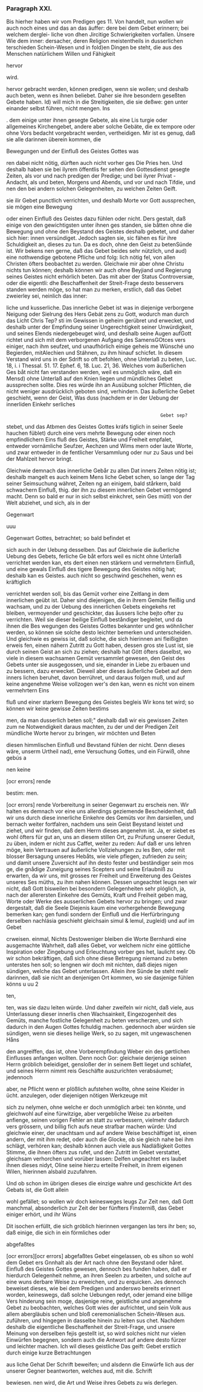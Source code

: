 

<!-- Seite 543 -->
### Paragraph  XXI. ###

Bis hierher haben wir vom Predigen ges 11. Von handelt, nun wollen wir auch noch eines und das an das äuffer: dere bei dem Gebet erinnern; bei welchem derglei- liche von dhen Jircitige Schwierigkeiten vorfallen. Unsere Wie dem inner: dersacher, deren Religion meistentheils in dusserlichen terschieden Schein-Wesen und in fold)en Dingen be steht, die aus des Menschen natürlichem Willen und Fähigkeit

hervor

wird.

<!-- Seite 544 -->

hervor gebracht werden, können predigen, wenn sie wollen; und deshalb auch beten, wenn es ihnen beliebet. Daher sie ihre besondern geseßten Gebete haben. Id) will mich in die Streitigkeiten, die sie deßwe: gen unter einander selbst führen, nicht mengen. Ins

. dem einige unter ihnen gesegte Gebete, als eine Lis turgie oder allgemeines Kirchengebet, andere aber solche Gebäte, die ex tempore oder ohne Vors bedacht vorgebracht werden, vertheidigen. Mir ist es genug, daß sie alle darinnen überein kommen, die

Bewegungen und der Einfluß des Geistes Gottes was

ren dabei nicht nötig, dürften auch nicht vorher ges Die Pries hen. Und deshalb
 haben sie bei ilyrem öffentlis fer sehen den Gottesdienst gesegte Zeiten, als vor und nach predigen der Predige; und bei ilyrer Privat - Andacht, als und beten, Morgens und Abends, und vor und nach Tifdie, und nen den bei andern solchen Gelegenheiten, zu welchen Zeiten Geift.

sie ilir Gebet punctlich verrichten, und deshalb Morte vor Gott aussprechen, sie mögen eine Bewegung

oder einen Einfluß des Geistes dazu fühlen oder nicht. Ders gestalt, daß einige von den gewichtigsten unter ihnen ges standen, sie båtten ohne die Bewegung und ohne den Beystand des Geistes deshalb gebetet, und daher sich hier: innen versündiget. Jedoch sagten sie, sic fähen es für ihre Schuldigkeit an, dieses zu tun. Da es doch, ohne den Geist zu betenSünde ist. Wir bekens nen gerne, daß das Gebet beides sehr nützlich, und aud) eine nothwendige gebotene Pfliche und folg: lich nötig fel, von allen Christen öfters beobachtet zu werden. Gleichwie mir aber ohne Christu nichts tun können; deshalb können wir auch ohne Beyjiand und Regierung seines Geistes nicht erhörlich beten. Das mit aber der Status Controversiæ, oder die eigentli: dhe Beschaffenheit der Streit-Frage desto besservers standen werden möge, so hat man zu merken, erstlich, daß das Gebet zweierley sei, neinlich das inner:
<!-- Seite 545 -->
 liche und kusserliche. Das innerliche Gebet ist was in 
diejenige verborgene Neigung oder Sielrung des Hers Gebát 
 zens zu Gott, wodurch man durch das Licht Chris Tep? 
 sti im Gewissen in geheim gerübret und erwecket, und 
deshalb unter der Empfindung seiner Ungerechtigkeit seiner 
Unwürdigkeit, und seines Elends niedergebeuget wird, 
und deshalb seine Augen aufGott richtet und sich mit dem 
verborgenen Aufgang des SamensGOtces vers 
 einiger, nach ihm seufzet, und unaufhörlich einige geheis 
me Wünsché uno Begierden, mitAlechien und Stáhnen, 
 zu ihm hinauf schicfet. In diesem Verstand wird uns 
 in der Sdrift so oft befohlen, ohne Unterlaß zu 
beten, Luc. 18, i. i Thessal. 51. 17. Ephef. 6, 
18. Luc. 21, 36. Welches vom äußerlichen Ges 
båt nicht fan verstanden werden, weil es unmöglich 
wäre, daß ein Mensd) ohne Unterlaß auf den Knien 
liegen und mündliches Gebet aussprechen sollte. Dies 
 res würde ihn an Ausübung solcher Pflichten, die 
nicht weniger ausdrücklich geboten sind, verhindern. 
Das äußerliche Gebet geschieht, wenn der Geist, Was duss 
 (nachdem er in der Uebung der innerliden Einkehr serliches 

                                                             Gebet sep? 
stebet, und das Atbmen des Geistes Gottes kráfs 
tiglich in seiner Seele hauchen füblet) durch eine vers 
mehrte Bewegung oder einen noch empfindlichern Eins 
fluß des Geistes, Stärke und Freiheit empfalet, 
entweder vornämliche Seufzer, Aechzen und Wims 
mern oder laute Worte, und zwar entweder in de 
fentlicher Versammlung oder nur zu Saus und bei 
der Mahlzeit hervor bringt. 

Gleichwie demnach das innerliche Gebår zu allen Dat inners Zeiten nötig ist; deshalb mangelt es auch keinem Mens liche Gebet schen, so lange der Tag seiner Seimsuchung währet, Zeiten ng an einigem, bald stårkern, bald schwachern Einfluß, thig. der ihn zu diesem innerlichen Gebet vermögend macht. Denn so bald er nur in sich selbst einkchret, sein Ges mütl) von der Welt abziehet, und sich, als in der

Gegenwart

uuu
<!-- Seite 546 -->
Gegenwart Gottes, betrachtet; so bald befindet et

sich auch in der Uebung desselben. Das auf Gleichwie die äußerliche Uebung des Gebets, ferliche Ge båt erfors weil es nicht ohne Unterlaß verrichtet werden kan, ets dert einen nen stärkern und vermehrtern Einfluß, und eine gewals Einfluß des tigere Bewegung des Geistes nötig hat; deshalb kan es Geistes. auch nicht so geschwind geschehen, wenn es kräftiglich

verrichtet werden soll, bis das Gemüt vorher eine Zeitlang in dem innerlichen geübt ist. Daher sind diejenigen, die in ihrem Gemüte fleißig und wachsam, und zu der Uebung des innerlichen Gebets eingekehs ret bleiben, vermoyender und geschickter, das åussers liche bejto ofter zu verrichten. Weil sie dieser beilige Einfluß beståndiger begleitet, und da ihnen die Bes wegungen des Geistes Gottes bekannter und ges wöhnlicher werden, so können sie solche desto leichter bemerken und unterscheiden. Und gleichwie es gewiss ist, daß solche, die sich hierinnen ani fleißigjten erweis fen, einen náhern Zutritt zu Gott haben, dessen gros ste Lust ist, sie durch seinen Geist an sich zu ziehen; deshalb hat Gött öfters daselbst, wo viele in diesem wachsamen Gemüt versammlet gewesen, den Geist des Gebets unter sie ausgegossen, und sie, einander in Liebe zu erbauen und zu bessern, dazu erwecket. Dieweil aber dieses äußerliche Gebet auf dem inners lichen beruhet, davon berrühret, und daraus folgen muß, und auf keine angenehme Weise vollzogen wer's den kan, wenn es nicht von einem vermehrtern Eins

fluß und einer starkern Bewegung des Geistes begleis Wir kons tet wird; so können wir keine gewisse Zeiten bestims

men, da man dusserlich beten soll;" deshalb daß wir eis gewissen Zeiten zum ne Notwendigkeit daraus machten, zu der und der Predigen Zeit mündliche Worte hervor zu bringen, wir möchten und Beten

diesen himmlischen Einfluß und Bevstand fühlen der nicht. Denn dieses wäre, unserm Urtheil nad), eme Versuchung Gottes, und ein Fürwiß, ohne gebús a

nen keine

[ocr errors]
rende

bestim: men.
<!-- Seite 547 -->
 [ocr errors]
rende Vorbereitung in seiner Gegenwart zu erscheis nen. Wir halten es demnach vor eine uns allerdings geziemende Bescheidenheit, daß wir uns durch diese innerliche Einkehre des Gemüts vor ihm darsiellen, und bernach weiter fortfalren, nachdem uns sein Geist Beystand leistet und ziehet, und wir finden, daß dem Herrn dieses angenehm ist. Ja, er siebet es wohl öfters für gut an, uns an diesem stillen Ort, zu Prúfung unserer Geduit, zu üben, indem er nicht zus Caffet, weiter zu reden: Auf daß er uns lehren möge, kein Vertrauen auf äußerliche Vollziehungen zu les Ben, oder mit blosser Bersagung unseres Hebåts, wie viele pflegen, zufrieden zu sein; und damit unsere Zuversicht auf ihn desto fester und beständiger sein mos ge, die gnådige Zuneigung seines Scepters und seine Erlaubniß zu erwarten, da wir uns, mit grosses rer Freiheit und Erweiterung des Geistes unseres Ses müths, zu ihm nahen können. Dessen ungeachtet leugs nen wir nicht, daß Gott bisweilen bei besondern Gelegenheiten sehr plóglich, ja, nach der allerersten Einkehre des Gemüts, Kraft und Freiheit geben mag, Worte oder Werke des ausserlichen Gebets hervor zu bringen; und zwar dergestalt, daß die Seele Diejenis kaum eine vorhergehende Bewegung bemerken kan; gen fundi sondern der Einfluß und die Herfürbringung derselben nachlásia geschieht gleichsain simul & lemul, zugleid) und auf im Gebet

crweisen. einmal, Nichts Destoweniger bleiben die Worte Bernhardi eine ausgemachte Wahrheit, daß alles Gebet, vor welchem nichr eine göttliche Inspiration oder Zingebung und Erleuchtung vorber ges het, laulicht sey. Ob wir schon bekräftigen, daß sich ohne diese Betregung niemand zu beten unterstes hen soll; so lengnen wir doch mit nichten, daß diejes nigen sündigen, welche das Gebet unterlassen. Allein ihre Sünde be steht melir darinnen, daß sie nicht an denjenigen Ort kommen, wo sie dasjenige fühlen könns u uu 2

ten,
<!-- Seite 548 -->
ten, was sie dazu leiten würde. Und daher zweifeln wir nicht, daß viele, aus Unterlassung dieser innerlis chen Wachsainkeit, Eingezogenheit des Gemüts, manche fostliche Gelegenheit zu beten verscherzen, und sich dadurch in den Augen Gottes fchuldig machen. gedennoch aber würden sie sündigen, wenn sie dieses heilige Werk, so zu sagen, mit ungewaschenen Håns

den angreiffen, das ist, ohne Vorberempfindung Weber ein des gørtlichen Einflusses anfangen wollten. Denn noch Gor: gleichwie derjenige seinen Herrn gróblich beleidiget, gensloßer der in seinem Bett lieget und schlafet, und seines Herrn nimmt reis Geschäfte auszurichten verabsáumet; jedennoch

aber, ne Pflicht wenn er plößlich aufstehen wollte, ohne seine Kleider in ücht. anzulegen, oder diejenigen nötigen Werkzeuge mit

sich zu nelymen, ohne welche er doch unmöglich arbei: ten könnte, und gleichwohl auf eine fürwitzige, aber vergebliche Weise zu arbeiten anfienge, seinen vorigen Fehler an statt zu verbessern, vielmehr dadurch vers grössern, und billig fich aufs neue strafbar machen würde: Und gleichwie einer, der unachtsam und auf andere Weise beschäftiget ist, einen andern, der mit ihm redet, oder auch die Glocke, ob sie gleich nahe bei ihm schlägt, verhören kan; deshalb können auch viele aus Nadláßigkeit Gottes Stimme, die ihnen öfters zus rufet, und den Zutritt im Gebet verstattet, gleichsam verhorchen und vorüber lassen: Delfen ungeachtet ers laubet ihnen dieses nidyt, Oline seine hierzu erteilte Freiheit, in ihrem eigenen Wilen, hierinnen alsbald zuzufahren.

Und ob schon im übrigen dieses die einzige wahre und geschickte Art des Gebats ist, die Gott allein

wohl gefället; so wollen wir doch keinesweges leugs Zur Zeit nen, daß Gott manchmal, absonderlich zur Zeit der ber fünfters Finsterniß, das Gebet einiger erhört, und ihr Wüns

Dit isochen erfüllt, die sich gróblich hierinnen vergangen las ters ihr ben; so, daß einige, die sich in ein förmliches oder

abgefaßtes

<!-- Seite 549 -->

[ocr errors][ocr errors]
abgefaßtes Gebet eingelassen, ob es sihon so wohl dem Gebet ers 
Gnnhalt als der Art nach ohne den Beystand oder håret. 
Einfluß des Geistes Gottes gewesen, dennoch bes 
funden haben, daß er hierdurch Gelegenheit nehme, 
an ihren Seelen zu arbeiten, und solche auf eine wuns 
derbare Weise zu erweichen, und zu erquicken. Jes 
dennoch beweiset dieses, wie bei dem Predigen und 
anderswo bereits erinnert worden, keineswegs, daß 
solche Uebungen redyt, oder jemand eine billige Vers 
hinderung sein moge, dasjenige reine, geistliche und 
angenehme Gebet zu beobachten, welches Gott wies 
der aufrichtet, und sein Volk aus allem abergläubis 
schen und bloß ceremonialischen Schein-Wesen aus. 
zuführen, und hingegen in dasselbe hinein zu leiten sus 
chet. Nachdem deshalb die eigentliche Beschaffenheit der 
Streit-Frage, und unsere Meinung von derselben fejis 
gestellt ist, so wird solches nicht nur vielen Einwürfen 
begegnen, sondern auch die Antwort auf andere desto 
fürzer und leichter machen. Ich wil dieses geistliche Das geift: 
Gebet erstlich durch einige kurze Betrachtungen 

aus liche Gehat Der Schrift beweifen; und alsdenn die Einwürfe lich aus der unserer Gegner beantworten, welches aud, mit die. Schrift

bewiesen. nen wird, die Art und Weise ihres Gebets zu wis derlegen.

